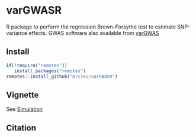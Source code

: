 # varGWASR

R package to perform the regression Brown-Forsythe test to estimate SNP-variance effects. GWAS software also available from [varGWAS](https://github.com/MRCIEU/varGWAS)

## Install

```R
if(!require("remotes"))
   install.packages("remotes")
remotes::install_github("mrcieu/varGWASR")
```

## Vignette

See [Simulation](vignettes/Simulation.html)

## Citation


